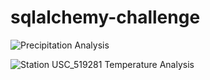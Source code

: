 # sqlalchemy-challenge
![Precipitation Analysis](https://user-images.githubusercontent.com/54033512/73688166-17b28880-4691-11ea-9280-427beafcdebe.png)

![Station USC_519281 Temperature Analysis](https://user-images.githubusercontent.com/54033512/73688232-3a44a180-4691-11ea-95bf-5305172f88f7.png)

